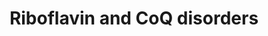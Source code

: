 ---
annotations:
- type: Disease Ontology
  value: primary coenzyme Q10 deficiency 2
- type: Disease Ontology
  value: Brown-Vialetto-Van Laere syndrome
- type: Disease Ontology
  value: Fazio-Londe disease
- type: Disease Ontology
  value: primary coenzyme Q10 deficiency 3
- type: Disease Ontology
  value: primary coenzyme Q10 deficiency 1
- type: Disease Ontology
  value: coenzyme Q10 deficiency disease
- type: Disease Ontology
  value: primary coenzyme Q10 deficiency 4
- type: Pathway Ontology
  value: riboflavin metabolic pathway
- type: Disease Ontology
  value: riboflavin deficiency
- type: Disease Ontology
  value: Brown-Vialetto-Van Laere syndrome 2
- type: Disease Ontology
  value: primary coenzyme Q10 deficiency 6
- type: Disease Ontology
  value: primary coenzyme Q10 deficiency 5
- type: Disease Ontology
  value: Brown-Vialetto-Van Laere syndrome 1
- type: Pathway Ontology
  value: ubiquinone biosynthetic pathway
authors:
- DeSl
- Egonw
- Finterly
- Fehrhart
communities:
- IEM
- RareDiseases
description: Riboflavin (aka Vitamin B2) is used as molecular precursor for the formation
  of FAD and FMN, which are both essential cofactors in beta-oxidation, branched-chain-amino-acid
  catabolism and the mitochondrial electron transport of the TCA cycle.  Coenzyme
  Q10 (aka ubiquinone or CoQ10) functions as a electron carrier, antioxidant and influences
  pyrimidine metabolism directly.  This pathway was inspired by Chapter 16 (ed. 4)
  from the book of Blau (ISBN 3642403360 (978-3642403361)).
last-edited: 2021-11-30
organisms:
- Homo sapiens
redirect_from:
- /index.php/Pathway:WP5037
- /instance/WP5037
schema-jsonld:
- '@context': https://schema.org/
  '@id': https://wikipathways.github.io/pathways/WP5037.html
  '@type': Dataset
  creator:
    '@type': Organization
    name: WikiPathways
  description: Riboflavin (aka Vitamin B2) is used as molecular precursor for the
    formation of FAD and FMN, which are both essential cofactors in beta-oxidation,
    branched-chain-amino-acid catabolism and the mitochondrial electron transport
    of the TCA cycle.  Coenzyme Q10 (aka ubiquinone or CoQ10) functions as a electron
    carrier, antioxidant and influences pyrimidine metabolism directly.  This pathway
    was inspired by Chapter 16 (ed. 4) from the book of Blau (ISBN 3642403360 (978-3642403361)).
  keywords:
  - SLC52A2
  - DHDB
  - APTX
  - FAD
  - AMP
  - ETFA
  - DeMQ10H2
  - 'Fe2+ '
  - ETFB
  - CoQ10
  - all-E-10PrP2
  - metabolism
  - ETFDH
  - PHB
  - CETF
  - a ubiquinol
  - Mevalonate
  - 6 IPP
  - PDSS1
  - 'Riboflavin '
  - COQ2
  - DHB
  - DMQ10H2
  - PPi
  - FMN
  - pathway
  - Pyrimidine metabolism
  - DMPhOH
  - 7 PP
  - trans-nona
  - 7 IPP
  - OXPHOS
  - Q10H2
  - RIB
  - synthetase
  - and related disorders
  - PDSS2
  - 'FAD '
  - kinase
  - a ubiquinone
  - SLC52A3
  - MHDB
  - MDMQ10H2
  - 6 PP
  - CABC1
  - 'COQ9 '
  - SLC52A1
  - trans-deca
  - 'COQ7 '
  - Farnesyl-PP
  - ETFDH gene
  - 'COQ6 '
  - prenyl-PP
  - One carbon
  - FADH2
  license: CC0
  name: Riboflavin and CoQ disorders
seo: CreativeWork
title: Riboflavin and CoQ disorders
wpid: WP5037
---
